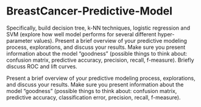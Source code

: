 # BreastCancer-Predictive-Model

Specifically, build decision tree, k-NN techniques, logistic regression and SVM (explore how well model performs for several different hyper-parameter values). Present a brief overview of your predictive modeling process, explorations, and discuss your results. Make sure you present information about the model “goodness” (possible things to think about: confusion matrix, predictive accuracy, precision, recall, f-measure). Briefly discuss ROC and lift curves.

Present a brief overview of your predictive modeling process, explorations, and discuss your results. Make sure you present information about the model “goodness” (possible things to think about: confusion matrix, predictive accuracy, classification error, precision, recall, f-measure).
